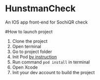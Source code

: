 # HunstmanCheck
An IOS app front-end for SochiQR check 

#How to launch project

1. Clone the project
2. Open terminal
3. Go to project folder
4. Init Pod [by instruction](https://blog.justdev.org/github/cocoapods-bystryj-start/)
5. Run command `pod install` in terminal
6. Open Xcode 
7. Init your dev account to build the project